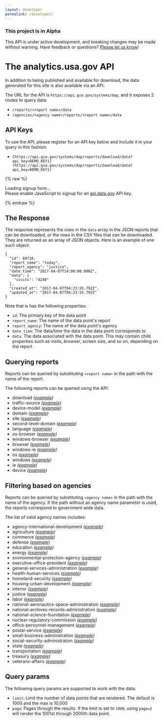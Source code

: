 ```yaml
---
layout: developer
permalink: /developer/
---
```

<!-- Alpha status alert -->
<div class="usa-alert usa-alert-warning" id="site-wide-alert" role="alert">
   <div class="usa-alert-body">
     <h3 class="usa-alert-heading">
       This project is in Alpha
     </h3>
     <p class="usa-alert-text">
       This API is under active development, and breaking changes may be made without warning.
       Have feedback or questions? <a href="https://github.com/18F/analytics.usa.gov/issues">Please let us know</a>!
     </p>
   </div>
 </div>
<!-- end Alpha status alert -->

# The analytics.usa.gov API

In addition to being published and available for download, the data generated for this site is also available via an API.

The URL for the API is `https://api.gsa.gov/systems/dap`, and it exposes 2 routes to query data:

- `/reports/<report name>/data`
- `/agencies/<agency name>/reports/<report name>/data`

## API Keys

To use the API, please register for an API key below and include it in your query in this fashion:

- `[https://api.gsa.gov/systems/dap/reports/download/data?api_key=DEMO_KEY1](https://api.gsa.gov/systems/dap/reports/download/data?api_key=DEMO_KEY1)`


{% raw %}

<div id="apidatagov_signup">Loading signup form...</div>
<script type="text/javascript">
  /* * * CONFIGURATION VARIABLES: EDIT BEFORE PASTING INTO YOUR WEBPAGE * * */
  var apiUmbrellaSignupOptions = {
    // Pick a short, unique name to identify your site, like 'gsa-auctions'
    // in this example.
    registrationSource: 'gsa-dap-api',

    // Enter the API key you signed up for and specially configured for this
    // API key signup embed form.
    apiKey: 'LQekm6CxhGGrjRGkBsZjJD4R0Rr8sKYRtX1ey4qX',

    // Provide an example URL you want to show to users after they signup.
    // This can be any API endpoint on your server, and you can use the
    // special {{api_key}} variable to automatically substitute in the API
    // key the user just signed up for.
    exampleApiUrl: 'https://api.gsa.gov/systems/dap/reports/today/data?api_key={{api_key}}',

    // OPTIONAL: Provide extra content to display on the signup confirmation
    // page. This will be displayed below the user's API key and the example
    // API URL are shown. HTML is allowed. Defaults to ""
    // signupConfirmationMessage: '',

    // OPTIONAL: Provide a URL to your own contact page to link to for user
    // support. Defaults to "https://api.data.gov/contact/"
    contactUrl: 'https://github.com/18F/analytics.usa.gov/issues',

    // OPTIONAL: Set to true to verify the user's e-mail address by only
    // sending them their API key via e-mail, and not displaying it on the
    // signup confirmation web page. Defaults to false.
    // verifyEmail: true,

    // OPTIONAL: Set to false to disable sending a welcome e-mail to the
    // user after signing up. Defaults to true.
    // sendWelcomeEmail: false,

    // OPTIONAL: Provide the name of your developer site. This will appear
    // in the subject of the welcome e-mail as "Your {{siteName}} API key".
    // Defaults to "api.data.gov".
    // siteName: 'analytics.usa.gov',

    // OPTIONAL: Provide a custom sender name for who the welcome email
    // appears from. The actual address will be "noreply@api.data.gov", but
    // this will change the name of the displayed sender in this fashion:
    // "{{emailFromName}} <noreply@api.data.gov>". Defaults to "".
    emailFromName: 'analytics.usa.gov',

    // OPTIONAL: Provide an extra input field to ask for the user's website.
    // Defaults to false.
    // websiteInput: true,

    // OPTIONAL: Provide an extra checkbox asking the user to agree to terms
    // and conditions before signing up. Defaults to false.
    // termsCheckbox: true,

    // OPTIONAL: If the terms & conditions checkbox is enabled, link to this
    // URL for your API's terms & conditions. Defaults to "".
    // termsUrl: "https://agency.gov/api-terms/",
  };

  /* * * DON'T EDIT BELOW THIS LINE * * */
  (function() {
    var apiUmbrella = document.createElement('script'); apiUmbrella.type = 'text/javascript'; apiUmbrella.async = true;
    apiUmbrella.src = 'https://api.data.gov/static/javascripts/signup_embed.js';
    (document.getElementsByTagName('head')[0] || document.getElementsByTagName('body')[0]).appendChild(apiUmbrella);
  })();
</script>
<noscript>Please enable JavaScript to signup for an <a href="http://api.data.gov/">api.data.gov</a> API key.</noscript>

{% endraw %}


## The Response

The response represents the rows in the `data` array in the JSON reports that can be downloaded, or the rows in the CSV files that can be downloaded. They are returned as an array of JSON objects. Here is an example of one such object:

```
{
  "id": 60716,
  "report_name": "today",
  "report_agency": "justice",
  "date_time": "2017-04-07T14:00:00.000Z",
  "data": {
    "visits": "4240"
  },
  "created_at": "2017-04-07T04:23:55.792Z",
  "updated_at": "2017-04-07T04:23:55.792Z"
}
```

Note that is has the following properties:

- `id`: The primary key of the data point
- `report_name`: The name of the data point's report
- `report_agency`: The name of the data point's agency
- `date_time`: The data/time the data in the data point corresponds to
- `data`: The data associated with the data point. This may contain child properties such as visits, browser, screen size, and so on, depending on the report

## Querying reports

Reports can be queried by substituting `<report name>` in the path with the name of the report.

The following reports can be queried using the API:

- download  _([example](https://api.gsa.gov/systems/dap/reports/download/data?api_key=DEMO_KEY1))_
- traffic-source  _([example](https://api.gsa.gov/systems/dap/reports/traffic-source/data?api_key=DEMO_KEY1))_
- device-model  _([example](https://api.gsa.gov/systems/dap/reports/device-model/data?api_key=DEMO_KEY1))_
- domain  _([example](https://api.gsa.gov/systems/dap/reports/domain/data?api_key=DEMO_KEY1))_
- site  _([example](https://api.gsa.gov/systems/dap/reports/site/data?api_key=DEMO_KEY1))_
- second-level-domain  _([example](https://api.gsa.gov/systems/dap/reports/second-level-domain/data?api_key=DEMO_KEY1))_
- language  _([example](https://api.gsa.gov/systems/dap/reports/language/data?api_key=DEMO_KEY1))_
- os-browser  _([example](https://api.gsa.gov/systems/dap/reports/os-browser/data?api_key=DEMO_KEY1))_
- windows-browser  _([example](https://api.gsa.gov/systems/dap/reports/windows-browser/data?api_key=DEMO_KEY1))_
- browser  _([example](https://api.gsa.gov/systems/dap/reports/browser/data?api_key=DEMO_KEY1))_
- windows-ie  _([example](https://api.gsa.gov/systems/dap/reports/windows-ie/data?api_key=DEMO_KEY1))_
- os  _([example](https://api.gsa.gov/systems/dap/reports/os/data?api_key=DEMO_KEY1))_
- windows  _([example](https://api.gsa.gov/systems/dap/reports/windows/data?api_key=DEMO_KEY1))_
- ie  _([example](https://api.gsa.gov/systems/dap/reports/ie/data?api_key=DEMO_KEY1))_
- device  _([example](https://api.gsa.gov/systems/dap/reports/device/data?api_key=DEMO_KEY1))_

## Filtering based on agencies

Reports can be queried by substituting `<agency name>` in the path with the name of the agency. If the path without an agency name parameter is used, the reports correspond to government wide data.

The list of valid agency names includes:

- agency-international-development  _([example](https://api.gsa.gov/systems/dap/agencies/agency-international-development/reports/site/data?api_key=DEMO_KEY1))_
- agriculture  _([example](https://api.gsa.gov/systems/dap/agencies/agriculture/reports/site/data?api_key=DEMO_KEY1))_
- commerce  _([example](https://api.gsa.gov/systems/dap/agencies/commerce/reports/site/data?api_key=DEMO_KEY1))_
- defense  _([example](https://api.gsa.gov/systems/dap/agencies/defense/reports/site/data?api_key=DEMO_KEY1))_
- education  _([example](https://api.gsa.gov/systems/dap/agencies/education/reports/site/data?api_key=DEMO_KEY1))_
- energy  _([example](https://api.gsa.gov/systems/dap/agencies/energy/reports/site/data?api_key=DEMO_KEY1))_
- environmental-protection-agency  _([example](https://api.gsa.gov/systems/dap/agencies/environmental-protection-agency/reports/site/data?api_key=DEMO_KEY1))_
- executive-office-president  _([example](https://api.gsa.gov/systems/dap/agencies/executive-office-president/reports/site/data?api_key=DEMO_KEY1))_
- general-services-administration  _([example](https://api.gsa.gov/systems/dap/agencies/general-services-administration/reports/site/data?api_key=DEMO_KEY1))_
- health-human-services  _([example](https://api.gsa.gov/systems/dap/agencies/health-human-services/reports/site/data?api_key=DEMO_KEY1))_
- homeland-security  _([example](https://api.gsa.gov/systems/dap/agencies/homeland-security/reports/site/data?api_key=DEMO_KEY1))_
- housing-urban-development  _([example](https://api.gsa.gov/systems/dap/agencies/housing-urban-development/reports/site/data?api_key=DEMO_KEY1))_
- interior  _([example](https://api.gsa.gov/systems/dap/agencies/interior/reports/site/data?api_key=DEMO_KEY1))_
- justice  _([example](https://api.gsa.gov/systems/dap/agencies/justice/reports/site/data?api_key=DEMO_KEY1))_
- labor  _([example](https://api.gsa.gov/systems/dap/agencies/labor/reports/site/data?api_key=DEMO_KEY1))_
- national-aeronautics-space-administration  _([example](https://api.gsa.gov/systems/dap/agencies/national-aeronautics-space-administration/reports/site/data?api_key=DEMO_KEY1))_
- national-archives-records-administration  _([example](https://api.gsa.gov/systems/dap/agencies/national-archives-records-administration/reports/site/data?api_key=DEMO_KEY1))_
- national-science-foundation  _([example](https://api.gsa.gov/systems/dap/agencies/national-science-foundation/reports/site/data?api_key=DEMO_KEY1))_
- nuclear-regulatory-commission  _([example](https://api.gsa.gov/systems/dap/agencies/nuclear-regulatory-commission/reports/site/data?api_key=DEMO_KEY1))_
- office-personnel-management  _([example](https://api.gsa.gov/systems/dap/agencies/office-personnel-management/reports/site/data?api_key=DEMO_KEY1))_
- postal-service  _([example](https://api.gsa.gov/systems/dap/agencies/postal-service/reports/site/data?api_key=DEMO_KEY1))_
- small-business-administration  _([example](https://api.gsa.gov/systems/dap/agencies/small-business-administration/reports/site/data?api_key=DEMO_KEY1))_
- social-security-administration  _([example](https://api.gsa.gov/systems/dap/agencies/social-security-administration/reports/site/data?api_key=DEMO_KEY1))_
- state  _([example](https://api.gsa.gov/systems/dap/agencies/state/reports/site/data?api_key=DEMO_KEY1))_
- transportation  _([example](https://api.gsa.gov/systems/dap/agencies/transportation/reports/site/data?api_key=DEMO_KEY1))_
- treasury  _([example](https://api.gsa.gov/systems/dap/agencies/treasury/reports/site/data?api_key=DEMO_KEY1))_
- veterans-affairs  _([example](https://api.gsa.gov/systems/dap/agencies/veterans-affairs/reports/site/data?api_key=DEMO_KEY1))_

## Query params

The following query params are supported to work with the data:

- `limit`: Limit the number of data points that are rendered. The default is 1000 and the max is 10,000
- `page`: Pages through the results. If the limit is set to `1000`, using `page=2` will render the 1001st through 2000th data point.
